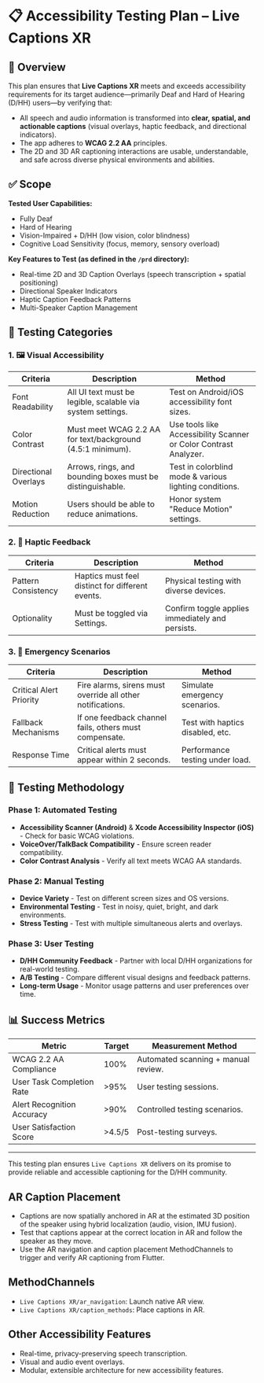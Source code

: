 # 📋 Accessibility Testing Plan – **Live Captions XR**

## 🧭 Overview
This plan ensures that **Live Captions XR** meets and exceeds accessibility requirements for its target audience—primarily Deaf and Hard of Hearing (D/HH) users—by verifying that:

- All speech and audio information is transformed into **clear, spatial, and actionable captions** (visual overlays, haptic feedback, and directional indicators).
- The app adheres to **WCAG 2.2 AA** principles.
- The 2D and 3D AR captioning interactions are usable, understandable, and safe across diverse physical environments and abilities.

## ✅ Scope
**Tested User Capabilities:**
- Fully Deaf
- Hard of Hearing
- Vision-Impaired + D/HH (low vision, color blindness)
- Cognitive Load Sensitivity (focus, memory, sensory overload)

**Key Features to Test (as defined in the `/prd` directory):**
- Real-time 2D and 3D Caption Overlays (speech transcription + spatial positioning)
- Directional Speaker Indicators
- Haptic Caption Feedback Patterns
- Multi-Speaker Caption Management

## 🧪 Testing Categories

### 1. 🖼️ Visual Accessibility

| Criteria | Description | Method |
|---------|-------------|--------|
| Font Readability | All UI text must be legible, scalable via system settings. | Test on Android/iOS accessibility font sizes. |
| Color Contrast | Must meet WCAG 2.2 AA for text/background (4.5:1 minimum). | Use tools like Accessibility Scanner or Color Contrast Analyzer. |
| Directional Overlays | Arrows, rings, and bounding boxes must be distinguishable. | Test in colorblind mode & various lighting conditions. |
| Motion Reduction | Users should be able to reduce animations. | Honor system "Reduce Motion" settings. |

### 2. 📳 Haptic Feedback

| Criteria | Description | Method |
|----------|-------------|--------|
| Pattern Consistency | Haptics must feel distinct for different events. | Physical testing with diverse devices. |
| Optionality | Must be toggled via Settings. | Confirm toggle applies immediately and persists. |

### 3. 🚨 Emergency Scenarios

| Criteria | Description | Method |
|----------|-------------|--------|
| Critical Alert Priority | Fire alarms, sirens must override all other notifications. | Simulate emergency scenarios. |
| Fallback Mechanisms | If one feedback channel fails, others must compensate. | Test with haptics disabled, etc. |
| Response Time | Critical alerts must appear within 2 seconds. | Performance testing under load. |

## 🔬 Testing Methodology

### Phase 1: Automated Testing
- **Accessibility Scanner (Android)** & **Xcode Accessibility Inspector (iOS)** - Check for basic WCAG violations.
- **VoiceOver/TalkBack Compatibility** - Ensure screen reader compatibility.
- **Color Contrast Analysis** - Verify all text meets WCAG AA standards.

### Phase 2: Manual Testing
- **Device Variety** - Test on different screen sizes and OS versions.
- **Environmental Testing** - Test in noisy, quiet, bright, and dark environments.
- **Stress Testing** - Test with multiple simultaneous alerts and overlays.

### Phase 3: User Testing
- **D/HH Community Feedback** - Partner with local D/HH organizations for real-world testing.
- **A/B Testing** - Compare different visual designs and feedback patterns.
- **Long-term Usage** - Monitor usage patterns and user preferences over time.

## 📊 Success Metrics

| Metric | Target | Measurement Method |
|--------|--------|-------------------|
| WCAG 2.2 AA Compliance | 100% | Automated scanning + manual review. |
| User Task Completion Rate | >95% | User testing sessions. |
| Alert Recognition Accuracy | >90% | Controlled testing scenarios. |
| User Satisfaction Score | >4.5/5 | Post-testing surveys. |

---

This testing plan ensures `Live Captions XR` delivers on its promise to provide reliable and accessible captioning for the D/HH community.

## AR Caption Placement
- Captions are now spatially anchored in AR at the estimated 3D position of the speaker using hybrid localization (audio, vision, IMU fusion).
- Test that captions appear at the correct location in AR and follow the speaker as they move.
- Use the AR navigation and caption placement MethodChannels to trigger and verify AR captioning from Flutter.

## MethodChannels
- `Live Captions XR/ar_navigation`: Launch native AR view.
- `Live Captions XR/caption_methods`: Place captions in AR.

## Other Accessibility Features
- Real-time, privacy-preserving speech transcription.
- Visual and audio event overlays.
- Modular, extensible architecture for new accessibility features.
